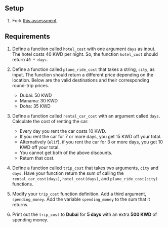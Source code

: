 ## Setup
1. Fork [this assessment](https://replit.com/@InstructorCODED/5-Mini-Project-1#main.py).

## Requirements
1. Define a function called `hotel_cost` with one argument `days` as input. The hotel costs 40 KWD per night. So, the function `hotel_cost` should return `40 * days`.

2. Define a function called `plane_ride_cost` that takes a string, `city`, as input. The function should return a different price depending on the location. Below are the valid destinations and their corresponding round-trip prices.
   - Dubai: 50 KWD
   - Manama: 30 KWD
   - Doha: 35 KWD

3. Define a function called `rental_car_cost` with an argument called `days`. Calculate the cost of renting the car:
   - Every day you rent the car costs 10 KWD.
   - If you rent the car for 7 or more days, you get 15 KWD off your total.
   - Alternatively (`elif`), if you rent the car for 3 or more days, you get 10 KWD off your total.
   - You cannot get both of the above discounts.
   - Return that cost.

4. Define a function called `trip_cost` that takes two arguments, `city` and `days`. Have your function return the sum of calling the `rental_car_cost(days)`, `hotel_cost(days)`, and `plane_ride_cost(city)` functions.

5. Modify your `trip_cost` function definition. Add a third argument, `spending_money`. Add the variable `spending_money` to the sum that it returns.

6. Print out the `trip_cost` to **Dubai** for **5 days** with an extra **500 KWD** of spending money.

